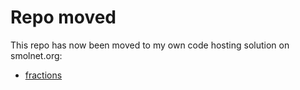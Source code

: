 # Repo moved
This repo has now been moved to my own code hosting solution on smolnet.org:
* [fractions](https://code.smolnet.org/micke/fractions)
